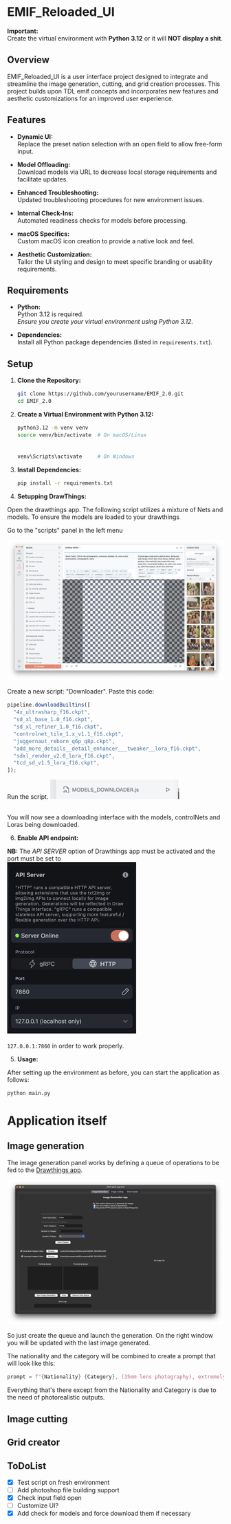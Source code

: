 # EMIF_Reloaded_UI

**Important:**  
Create the virtual environment with **Python 3.12** or it will **NOT display a shit**.

## Overview

EMIF_Reloaded_UI is a user interface project designed to integrate and streamline the image generation, cutting, and grid creation processes. This project builds upon TDL emif concepts and incorporates new features and aesthetic customizations for an improved user experience.

## Features

- **Dynamic UI:**  
  Replace the preset nation selection with an open field to allow free-form input.

- **Model Offloading:**  
  Download models via URL to decrease local storage requirements and facilitate updates.

- **Enhanced Troubleshooting:**  
  Updated troubleshooting procedures for new environment issues.

- **Internal Check-Ins:**  
  Automated readiness checks for models before processing.

- **macOS Specifics:**  
  Custom macOS icon creation to provide a native look and feel.

- **Aesthetic Customization:**  
  Tailor the UI styling and design to meet specific branding or usability requirements.

## Requirements

- **Python:**  
  Python 3.12 is required.  
  _Ensure you create your virtual environment using Python 3.12._

- **Dependencies:**  
  Install all Python package dependencies (listed in `requirements.txt`).

## Setup

1. **Clone the Repository:**

   ```bash
   git clone https://github.com/yourusername/EMIF_2.0.git
   cd EMIF_2.0
   ```

2. **Create a Virtual Environment with Python 3.12:**

   ```bash
   python3.12 -m venv venv
   source venv/bin/activate  # On macOS/Linux


   venv\Scripts\activate     # On Windows
   ```

3. **Install Dependencies:**

   ```bash
   pip install -r requirements.txt
   ```

4. **Setupping DrawThings:**

Open the drawthings app. The following script utilizes a mixture of Nets and models. To ensure the models are loaded to your drawthings

Go to the "scripts" panel in the left menu

![Script running](ReadMe_images/scripts.png)

Create a new script: "Downloader".
Paste this code:

```js
pipeline.downloadBuiltins([
  "4x_ultrasharp_f16.ckpt",
  "sd_xl_base_1.0_f16.ckpt",
  "sd_xl_refiner_1.0_f16.ckpt",
  "controlnet_tile_1.x_v1.1_f16.ckpt",
  "juggernaut_reborn_q6p_q8p.ckpt",
  "add_more_details__detail_enhancer___tweaker__lora_f16.ckpt",
  "sdxl_render_v2.0_lora_f16.ckpt",
  "tcd_sd_v1.5_lora_f16.ckpt",
]);
```

Run the script.
<img src="ReadMe_images/image-1.png" alt="Script running" width="300"><br><br>

You will now see a downloading interface with the models, controlNets and Loras being downloaded.

6. **Enable API endpoint:**

**NB:** The _API SERVER_ option of Drawthings app must be activated and the port must be set to  
<img src="ReadMe_images/api_server.png" alt="API SERVER" width="300"><br><br> `127.0.0.1:7860` in order to work properly.

5. **Usage:**

After setting up the environment as before, you can start the application as follows:

```bash
python main.py
```

# Application itself

## Image generation

The image generation panel works by defining a queue of operations to be fed to the [Drawthings app](https://apps.apple.com/it/app/draw-things-ai-generation/id6444050820?l=en-GB).

![IMAGE GENERATION WINDOWS](ReadMe_images/1.png)

So just create the queue and launch the generation. On the right window you will be updated with the last image generated.

The nationality and the category will be combined to create a prompt that will look like this:

```python
prompt = f"{Nationality} {Category}, (35mm lens photography), extremely detailed, 4k, shot on dslr, photorealistic, photographic, sharp"
```

Everything that's there except from the Nationality and Category is due to the need of photorealistic outputs.

## Image cutting

## Grid creator

## ToDoList

- [x] Test script on fresh environment
- [ ] Add photoshop file building support
- [x] Check input field open
- [ ] Customize UI?
- [x] Add check for models and force download them if necessary
